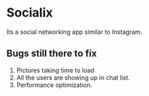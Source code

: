 # Socialix
Its a social networking app similar to Instagram.

## Bugs still there to fix
1. Pictures taking time to load
2. All the users are showing up in chat list.
3. Performance optimization.

